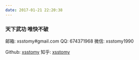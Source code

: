 ```yaml
---
date: 2017-01-21 22:20:38
---
```

### 天下武功 唯快不破

邮箱: xsstomy#gmail.com
QQ: 674371968
微信: xsstomy1990

Github: [xsstomy](https://github.com/xsstomy)
知乎: [xsstomy](https://www.zhihu.com/people/xsstomy/activities)

